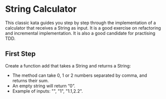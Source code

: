 # String Calculator
This classic kata guides you step by step through the implementation of a calculator that receives a String as input. 
It is a good exercise on refactoring and incremental implementation. It is also a good candidate for practising TDD.

## First Step
Create a function add that takes a String and returns a String:
- The method can take 0, 1 or 2 numbers separated by comma, and returns their sum.
- An empty string will return “0”.
- Example of inputs: "", "1", "1.1,2.2".